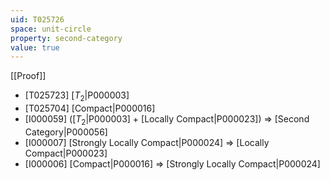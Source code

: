 ```yaml
---
uid: T025726
space: unit-circle
property: second-category
value: true
---
```

[[Proof]]

* [T025723] [$T_2$|P000003]
* [T025704] [Compact|P000016]
* [I000059] ([$T_2$|P000003] + [Locally Compact|P000023]) => [Second Category|P000056]
* [I000007] [Strongly Locally Compact|P000024] => [Locally Compact|P000023]
* [I000006] [Compact|P000016] => [Strongly Locally Compact|P000024]

